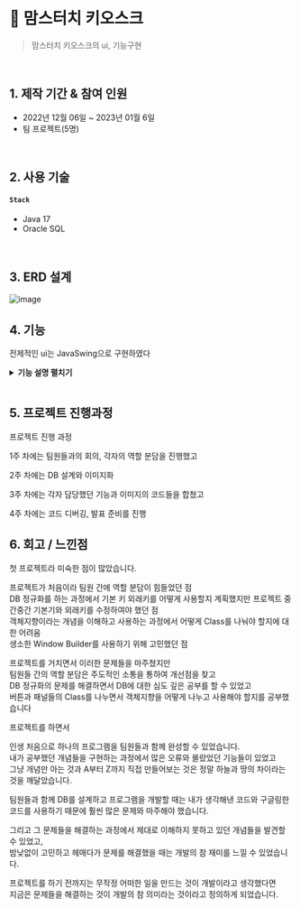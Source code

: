 # :pushpin: 맘스터치 키오스크
>맘스터치 키오스크의 ui, 기능구현  

</br>

## 1. 제작 기간 & 참여 인원
- 2022년 12월 06일 ~ 2023년 01월 6일
- 팀 프로젝트(5명)

</br>

## 2. 사용 기술
#### `Stack`
  - Java 17
  - Oracle SQL 
</br>

## 3. ERD 설계
![image](https://user-images.githubusercontent.com/118063903/216823136-c9d98891-aff9-4b40-8923-1d74d5f5fe7b.png)


## 4. 기능
전제적인 ui는 JavaSwing으로 구현하였다 
<details>
<summary><b>기능 설명 펼치기</b></summary>
<div markdown="1">

### 4.1. 첫페이지
<img src="https://user-images.githubusercontent.com/118063903/216823650-7726080c-dfad-48a0-95e3-63fe29381ae2.png" width="300" height="500"/><br>
사용자는 포장 또는 매장이용 버튼을 선택할수있다

### 4.2. 메뉴 선택
<img src="https://user-images.githubusercontent.com/118063903/216823985-ebc21d11-a76d-401c-a52d-34c3ead7b6ac.png" width="400" height="600"/>
<img src="https://user-images.githubusercontent.com/118063903/216824120-899b6bdf-3397-4095-974d-ccbe34120cbe.png" width="400" height="600"/><br>
메뉴 카테고리와 각 카테고리별 메뉴들을 배치

### 4.3. 장바구니
<img src="https://user-images.githubusercontent.com/118063903/216824299-86867718-38fa-485f-b1da-89a1167d9b6f.png" width="400" height="600"/><br>
선택한 메뉴의 수량과 옵션을 선택하여 장바구니에 전달 , 세부옵션을 추가하여 장바구니에 추가<br>
<img src="https://user-images.githubusercontent.com/118063903/216824339-110e0391-8adc-40f0-bfbe-f6f2769d630c.png" width="400" height="600"/><br>
장바구니에 메뉴 추가 및 삭제 시 변동된 정보를 다시 출력<br>

### 4.4. 결제
<img src="https://user-images.githubusercontent.com/118063903/216824592-9ec4e4aa-dd4d-405a-8ff4-cca025512acb.png" width="1000" height="650"/><br>
결제 후 결제내역을 Database에 전송

 ### 4.5. 결제 후
<img src="https://user-images.githubusercontent.com/118063903/216824833-16ea8e53-535e-4104-bc47-7bc624d8fb35.png" width="1000" height="650"/><br>
결제 완료하면 대기번호 창이 뜨고 7초 후, 첫 화면으로 돌아감<br>

간단한 디자인 툴로 레퍼런스 이미지를 정하고 <br>
팀원들과 DB 정규화를 진행한후 Java Swing을 사용하여 <br>
JPanel,JFrame, JButton등의 위치를 잡고 각 버튼의 기능들과 
패널의 기능을 구현하였다


</div>
</details>

</br>

## 5. 프로젝트 진행과정
프로젝트 진행 과정

1주 차에는 팀원들과의 회의, 각자의 역할 분담을 진행했고

2주 차에는 DB 설계와 이미지화

3주 차에는 각자 담당했던 기능과 이미지의 코드들을 합쳤고

4주 차에는 코드 디버깅, 발표 준비를 진행


## 6. 회고 / 느낀점

첫 프로젝트라 미숙한 점이 많았습니다.

프로젝트가 처음이라 팀원 간에 역할 분담이 힘들었던 점<br>
DB 정규화를 하는 과정에서 기본 키 외래키를 어떻게 사용할지 계획했지만
프로젝트 중간중간 기본기와 외래키를 수정하여야 했던 점<br>
객체지향이라는 개념을 이해하고 사용하는 과정에서 어떻게 Class를 나눠야 할지에 대한 어려움<br>
생소한 Window Builder를 사용하기 위해 고민했던 점<br>

프로젝트를 거치면서 이러한 문제들을 마주쳤지만<br>
팀원들 간의 역할 분담은 주도적인 소통을 통하여 개선점을 찾고<br>
DB 정규화의 문제를 해결하면서 DB에 대한 심도 깊은 공부를 할 수 있었고<br>
버튼과 패널들의 Class를 나누면서 객체지향을 어떻게 나누고 사용해야 할지를 공부했습니다<br>

프로젝트를 하면서<br>

인생 처음으로 하나의 프로그램을 팀원들과 함께 완성할 수 있었습니다.<br>
내가 공부했던 개념들을 구현하는 과정에서 많은 오류와 몰랐었던 기능들이 있었고<br>
그냥 개념만 아는 것과 A부터 Z까지 직접 만들어보는 것은 정말 하늘과 땅의 차이라는 것을 깨달았습니다.<br>

팀원들과 함께 DB를 설계하고 프로그램을 개발할 때는 내가 생각해낸 코드와 구글링한 코드를 사용하기 때문에
훨씬 많은 문제와 마주해야 했습니다.<br>

그리고 그 문제들을 해결하는 과정에서 제대로 이해하지 못하고 있던 개념들을 발견할 수 있었고,<br>
밤낮없이 고민하고 헤매다가 문제를 해결했을 때는 개발의 참 재미를 느낄 수 있었습니다.<br>

프로젝트를 하기 전까지는 무작정 어떠한 일을 만드는 것이 개발이라고 생각했다면<br>
지금은 문제들을 해결하는 것이 개발의 참 의미라는 것이라고 정의하게 되었습니다.<br>








 



 

